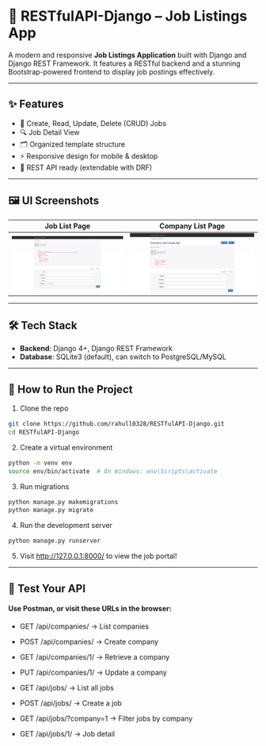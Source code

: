 # 🚀 RESTfulAPI-Django – Job Listings App

A modern and responsive **Job Listings Application** built with Django and Django REST Framework. It features a RESTful backend and a stunning Bootstrap-powered frontend to display job postings effectively.

---

## ✨ Features

- 📄 Create, Read, Update, Delete (CRUD) Jobs
- 🔍 Job Detail View
- 🗂️ Organized template structure
- ⚡ Responsive design for mobile & desktop
- 🔁 REST API ready (extendable with DRF)

---

## 🖼️ UI Screenshots

| Job List Page | Company List Page |
|---------------|-----------------|
| ![Job List](screenshots/job-list.png) | ![Job Detail](screenshots/company-list.png) |


---

## 🛠️ Tech Stack

- **Backend**: Django 4+, Django REST Framework
- **Database**: SQLite3 (default), can switch to PostgreSQL/MySQL

---

## 🚦 How to Run the Project

1. Clone the repo

```bash
git clone https://github.com/rahull0328/RESTfulAPI-Django.git
cd RESTfulAPI-Django
```

2. Create a virtual environment

```bash
python -m venv env
source env/bin/activate  # On Windows: env\Scripts\activate
```

3. Run migrations

```bash
python manage.py makemigrations
python manage.py migrate
```

4. Run the development server

```bash
python manage.py runserver
```

5. Visit http://127.0.0.1:8000/ to view the job portal!

---

##  🧪 Test Your API

#### Use Postman, or visit these URLs in the browser:

- GET /api/companies/ → List companies

- POST /api/companies/ → Create company

- GET /api/companies/1/ → Retrieve a company

- PUT /api/companies/1/ → Update a company

- GET /api/jobs/ → List all jobs

- POST /api/jobs/ → Create a job

- GET /api/jobs/?company=1 → Filter jobs by company

- GET /api/jobs/1/ → Job detail